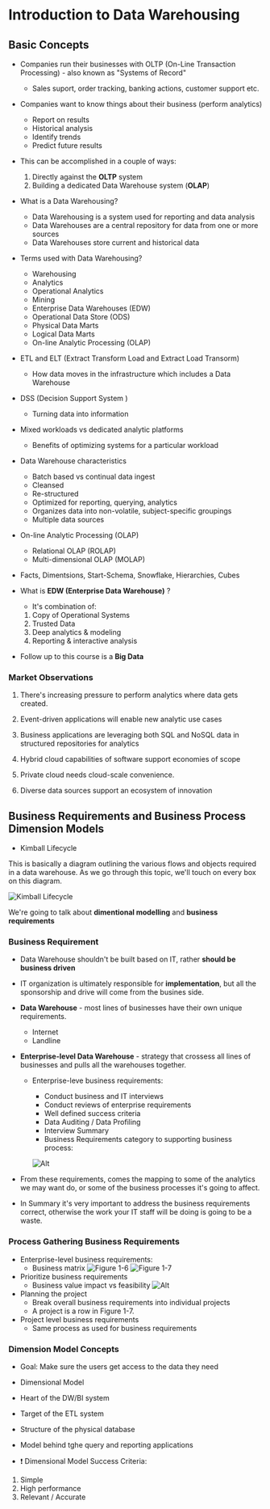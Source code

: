 # Introduction to Data Warehousing

## Basic Concepts

* Companies run their businesses with OLTP (On-Line Transaction Processing) - also known as "Systems of Record"
  * Sales suport, order tracking, banking actions, customer support etc.
  
* Companies want to know things about their business (perform analytics)
  * Report on results
  * Historical analysis
  * Identify trends
  * Predict future results
  
* This can be accomplished in a couple of ways: 
  1. Directly against the **OLTP** system
  2. Building a dedicated Data Warehouse system (**OLAP**)
  
* What is a Data Warehousing?
  * Data Warehousing is a system used for reporting and data analysis
  * Data Warehouses are a central repository for data from one or more sources
  * Data Warehouses store current and historical data

* Terms used with Data Warehousing?
  * Warehousing
  * Analytics
  * Operational Analytics
  * Mining
  * Enterprise Data Warehouses (EDW)
  * Operational Data Store (ODS)
  * Physical Data Marts
  * Logical Data Marts
  * On-line Analytic Processing (OLAP)
  
* ETL and ELT (Extract Transform Load and Extract Load Transorm)
  * How data moves in the infrastructure which includes a Data Warehouse
  
* DSS (Decision Support System ) 
  * Turning data into information
  
* Mixed workloads vs dedicated analytic platforms
  * Benefits of optimizing systems for a particular workload

* Data Warehouse characteristics
  * Batch based vs continual data ingest
  * Cleansed
  * Re-structured
  * Optimized for reporting, querying, analytics
  * Organizes data into non-volatile, subject-specific groupings
  * Multiple data sources
  
* On-line Analytic Processing (OLAP)
  * Relational OLAP (ROLAP)
  * Multi-dimensional OLAP (MOLAP)
  
* Facts, Dimentsions, Start-Schema, Snowflake, Hierarchies, Cubes


* What is **EDW (Enterprise Data Warehouse)** ?

  * It's  combination of:
  1. Copy of Operational Systems
  2. Trusted Data
  3. Deep analytics & modeling
  4. Reporting & interactive analysis
  
* Follow up to this course is a **Big Data**

### Market Observations

1. There's increasing pressure to perform analytics where data gets created.

2. Event-driven applications will enable new analytic use cases

3. Business applications are leveraging both SQL and NoSQL data in structured repositories for analytics

4. Hybrid cloud capabilities of software support economies of scope

5. Private cloud needs cloud-scale convenience.

6. Diverse data sources support an ecosystem of innovation


## Business Requirements and Business Process Dimension Models

* Kimball Lifecycle

This is basically a diagram outlining the various flows and objects required in a data warehouse. As we go through this topic, we'll touch on every box on this diagram.

![Kimball Lifecycle](week-2/images/kimball-lifecycle.png)

We're going to talk about **dimentional modelling** and **business requirements**

### Business Requirement

* Data Warehouse shouldn't be built based on IT, rather **should be business driven**
* IT organization is ultimately responsible for **implementation**, but all the sponsorship and drive will come from the busines side.

* **Data Warehouse** - most lines of businesses have their own unique requirements. 
  * Internet
  * Landline
* **Enterprise-level Data Warehouse** - strategy that crossess all lines of businesses and pulls all the warehouses together.
  * Enterprise-leve business requirements:
    - Conduct business and IT interviews
    - Conduct reviews of enterprise requirements
    - Well defined success criteria
    - Data Auditing / Data Profiling
    - Interview Summary
    - Business Requirements category to supporting business process:
    
    ![Alt](week-2/images/business-processes.png)
    
* From these requirements, comes the mapping to some of the analytics we may want do, or some of the business processes it's going to affect. 
    
* In Summary it's very important to address the business requirements correct, otherwise the work your IT staff will be doing is going to be a waste.

### Process Gathering Business Requirements

* Enterprise-level business requirements:
  * Business matrix
  ![Figure 1-6](week-2/images/business-matrix.png)
  ![Figure 1-7](week-2/images/enterprise-business-matrix.png)
* Prioritize business requirements
  * Business value impact vs feasibility
  ![Alt](week-2/images/prioritization-grid.png)
* Planning the project
  * Break overall business requirements into individual projects
  * A project is a row in Figure 1-7.
* Project level business requirements
  * Same process as used for business requirements

### Dimension Model Concepts

* Goal: Make sure the users get access to the data they need

* Dimensional Model
 * Heart of the DW/BI system
 * Target of the ETL system
 * Structure of the physical database
 * Model behind tghe query and reporting applications

* :exclamation: Dimensional Model Success Criteria:

1. Simple
2. High performance
3. Relevant / Accurate
























